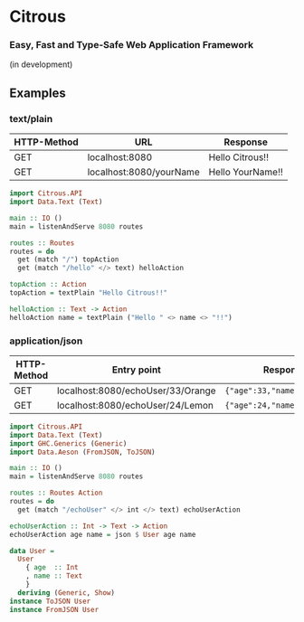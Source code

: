 # Citrous

### Easy, Fast and Type-Safe Web Application Framework

(in development)

## Examples

### text/plain

|HTTP-Method|URL|Response|
|---|---|---|
|GET|localhost:8080|Hello Citrous!!|
|GET|localhost:8080/yourName  |Hello YourName!!|

```haskell
import Citrous.API
import Data.Text (Text)

main :: IO ()
main = listenAndServe 8080 routes

routes :: Routes
routes = do
  get (match "/") topAction
  get (match "/hello" </> text) helloAction

topAction :: Action
topAction = textPlain "Hello Citrous!!"

helloAction :: Text -> Action
helloAction name = textPlain ("Hello " <> name <> "!!")
```

### application/json

|HTTP-Method|Entry point|Response|
|---|---|---|
|GET|localhost:8080/echoUser/33/Orange|`{"age":33,"name":"Orange"}`|
|GET|localhost:8080/echoUser/24/Lemon|`{"age":24,"name":"Lemon"}`|

```haskell
import Citrous.API
import Data.Text (Text)
import GHC.Generics (Generic)
import Data.Aeson (FromJSON, ToJSON)

main :: IO ()
main = listenAndServe 8080 routes

routes :: Routes Action
routes = do
  get (match "/echoUser" </> int </> text) echoUserAction

echoUserAction :: Int -> Text -> Action
echoUserAction age name = json $ User age name

data User =
  User
    { age  :: Int
    , name :: Text
    }
  deriving (Generic, Show)
instance ToJSON User
instance FromJSON User
```
